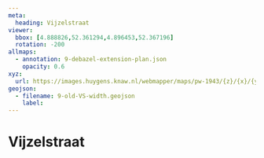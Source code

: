 ```yaml
---
meta:
  heading: Vijzelstraat
viewer:
  bbox: [4.888826,52.361294,4.896453,52.367196]
  rotation: -200
allmaps:
  - annotation: 9-debazel-extension-plan.json 
    opacity: 0.6
xyz: 
  url: https://images.huygens.knaw.nl/webmapper/maps/pw-1943/{z}/{x}/{y}.png
geojson: 
  - filename: 9-old-VS-width.geojson
    label: 
---
```

# Vijzelstraat

